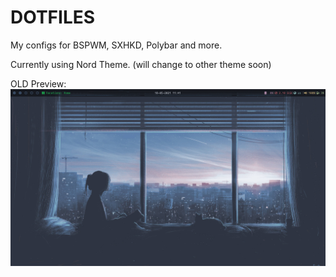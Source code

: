 # DOTFILES

My configs for BSPWM, SXHKD, Polybar and more.

Currently using Nord Theme. (will change to other theme soon)

OLD Preview:
![Preview](./Preview.png)
